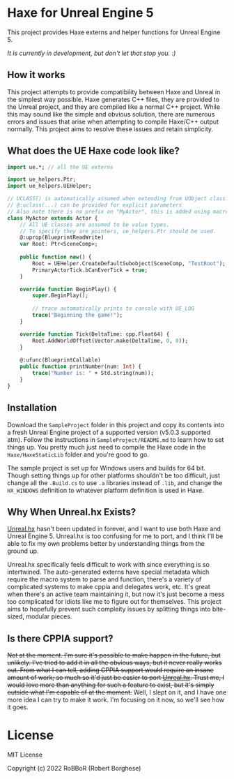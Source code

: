 # Haxe for Unreal Engine 5
This project provides Haxe externs and helper functions for Unreal Engine 5.

*It is currently in development, but don't let that stop you. :)*

## How it works
This project attempts to provide compatibility between Haxe and Unreal in the simplest way possible. Haxe generates C++ files, they are provided to the Unreal project, and they are compiled like a normal C++ project. While this may sound like the simple and obvious solution, there are numerous errors and issues that arise when attempting to compile Haxe/C++ output normally. This project aims to resolve these issues and retain simplicity. 

## What does the UE Haxe code look like?
```haxe
import ue.*; // all the UE externs

import ue_helpers.Ptr;
import ue_helpers.UEHelper;

// UCLASS() is automatically assumed when extending from UObject class.
// @:uclass(...) can be provided for explicit parameters
// Also note there is no prefix on "MyActor", this is added using macros at Haxe -> C++ compile-time;
class MyActor extends Actor {
	// All UE classes are assumed to be value types.
	// To specify they are pointers, ue_helpers.Ptr should be used.
	@:uprop(BlueprintReadWrite)
	var Root: Ptr<SceneComp>;
	
	public function new() {
		Root = UEHelper.CreateDefaultSubobject(SceneComp, "TestRoot");
		PrimaryActorTick.bCanEverTick = true;
	}

	override function BeginPlay() {
		super.BeginPlay();
		
		// trace automatically prints to console with UE_LOG
		trace("Beginning the game!");
	}

	override function Tick(DeltaTime: cpp.Float64) {
		Root.AddWorldOffset(Vector.make(DeltaTime, 0, 0));
	}
	
	@:ufunc(BlueprintCallable)
	public function printNumber(num: Int) {
		trace("Number is: " + Std.string(num));
	}
}
```

## Installation
Download the `SampleProject` folder in this project and copy its contents into a fresh Unreal Engine project of a supported version (v5.0.3 supported atm). Follow the instructions in `SampleProject/README.md` to learn how to set things up. You pretty much just need to compile the Haxe code in the `Haxe/HaxeStaticLib` folder and you're good to go.

The sample project is set up for Windows users and builds for 64 bit. Though setting things up for other platforms shouldn't be too difficult, just change all the `.Build.cs` to use `.a` libraries instead of `.lib`, and change the `HX_WINDOWS` definition to whatever platform definition is used in Haxe.

## Why When Unreal.hx Exists?
[Unreal.hx](https://github.com/proletariatgames/unreal.hx) hasn't been updated in forever, and I want to use both Haxe and Unreal Engine 5. Unreal.hx is too confusing for me to port, and I think I'll be able to fix my own problems better by understanding things from the ground up.

Unreal.hx specifically feels difficult to work with since everything is so intertwined. The auto-generated externs have special metadata which require the macro system to parse and function, there's a variety of complicated systems to make cppia and delegates work, etc. It's great when there's an active team maintaining it, but now it's just become a mess too complicated for idiots like me to figure out for themselves. This project aims to hopefully prevent such compleity issues by splitting things into bite-sized, modular pieces.

## Is there CPPIA support?
~~Not at the moment. I'm sure it's possible to make happen in the future, but unlikely. I've tried to add it in all the obvious ways, but it never really works out. From what I can tell, adding CPPIA support would require an insane amount of work; so much so it'd just be easier to port [Unreal.hx](https://github.com/proletariatgames/unreal.hx). Trust me, I would love more than anything for such a feature to exist, but it's simply outside what I'm capable of at the moment.~~ Well, I slept on it, and I have one more idea I can try to make it work. I'm focusing on it now, so we'll see how it goes.

# License

MIT License

Copyright (c) 2022 RoBBoR (Robert Borghese)

